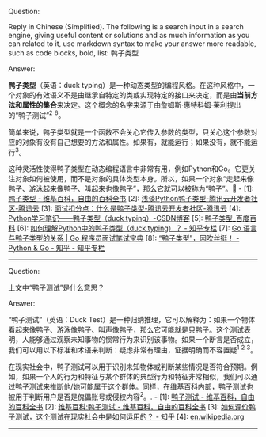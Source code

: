 Question:

Reply in Chinese (Simplified).
The following is a search input in a search engine, giving useful content or solutions and as much information as you can related to it, use markdown syntax to make your answer more readable, such as code blocks, bold, list:
鸭子类型

Answer:

**鸭子类型**（英语：duck typing）是一种动态类型的编程风格。在这种风格中，一个对象的有效语义不是由继承自特定的类或实现特定的接口来决定，而是由**当前方法和属性的集合**来决定。这个概念的名字来源于由詹姆斯·惠特科姆·莱利提出的“鸭子测试”<sup>2</sup> <sup>6</sup>。

简单来说，鸭子类型就是一个函数不会关心它传入参数的类型，只关心这个参数对应的对象有没有自己想要的方法和属性。如果有，就能运行；如果没有，就不能运行<sup>3</sup>。

这种灵活性使得鸭子类型在动态编程语言中非常有用，例如Python和Go。它更关注对象如何被使用，而不是对象的具体类型本身。所以，如果一个对象“走起来像鸭子、游泳起来像鸭子、叫起来也像鸭子”，那么它就可以被称为“鸭子”。🦆
\-
\[1]: [鸭子类型 - 维基百科，自由的百科全书](https://zh.wikipedia.org/wiki/%E9%B8%AD%E5%AD%90%E7%B1%BB%E5%9E%8B)
\[2]: [浅谈Python鸭子类型-腾讯云开发者社区-腾讯云](https://cloud.tencent.com/developer/article/1820080)
\[3]: [面试扣分点：什么是鸭子类型-腾讯云开发者社区-腾讯云](https://cloud.tencent.com/developer/article/1849579)
\[4]: [Python学习笔记——鸭子类型（duck typing）-CSDN博客](https://blog.csdn.net/u014454539/article/details/84864472)
\[5]: [鸭子类型_百度百科](https://baike.baidu.com/item/%E9%B8%AD%E5%AD%90%E7%B1%BB%E5%9E%8B/10845665)
\[6]: [如何理解Python中的鸭子类型（duck typing）？ - 知乎专栏](https://zhuanlan.zhihu.com/p/489207162)
\[7]: [Go 语言与鸭子类型的关系 | Go 程序员面试笔试宝典](https://golang.design/go-questions/interface/duck-typing/)
\[8]: [“鸭子类型”，因吹丝挺！ - Python & Go - 知乎 - 知乎专栏](https://zhuanlan.zhihu.com/p/418361423)

<hr/>

Question:

上文中“鸭子测试”是什么意思？

Answer:

“鸭子测试”（英语：Duck Test）是一种归纳推理，它可以解释为：如果一个物体看起来像鸭子、游泳像鸭子、叫声像鸭子，那么它可能就是只鸭子。这个测试表明，人能够通过观察未知事物的惯常行为来识别该事物。如果一个断言是否成立，我们可以用以下标准和术语来判断：疑虑非常有理由，证据明确而不容置疑<sup>1</sup> <sup>2</sup> <sup>3</sup>。

在现实社会中，鸭子测试可以用于识别未知物体或判断某些情况是否符合预期。例如，如果一个人的行为和特征与某个群体的典型行为和特征非常相似，我们可以通过鸭子测试来推断他/她可能属于这个群体。同样，在维基百科内部，鸭子测试也被用于判断用户是否是傀儡账号或侵权内容<sup>2</sup>。.
\-
\[1]: [鸭子测试 - 维基百科，自由的百科全书](https://zh.wikipedia.org/wiki/%E9%B8%AD%E5%AD%90%E6%B5%8B%E8%AF%95)
\[2]: [维基百科:鸭子测试 - 维基百科，自由的百科全书](https://zh.wikipedia.org/wiki/Wikipedia:%E9%B8%AD%E5%AD%90%E6%B5%8B%E8%AF%95)
\[3]: [如何评价鸭子测试，这个测试在现实社会中是如何运用的？ - 知乎](https://www.zhihu.com/question/68730852)
\[4]: [en.wikipedia.org](https://en.wikipedia.org/wiki/Duck_test)

<hr/>

